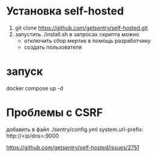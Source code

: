 # Установка self-hosted
1) git clone https://github.com/getsentry/self-hosted.git
2) запустить ./install.sh
    в запросах скрипта можно 
    - отключить сбор мертик в помощь разработчику
    - создать пользователя

# запуск
docker compose up -d

# Проблемы с CSRF
добавить в файл ./sentry/config.yml
system.url-prefix: http://<ip/dns>:9000

https://github.com/getsentry/self-hosted/issues/2751
